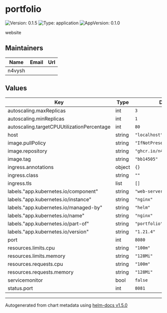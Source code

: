 # portfolio

![Version: 0.1.5](https://img.shields.io/badge/Version-0.1.5-informational?style=flat-square) ![Type: application](https://img.shields.io/badge/Type-application-informational?style=flat-square) ![AppVersion: 0.1.0](https://img.shields.io/badge/AppVersion-0.1.0-informational?style=flat-square)

website

## Maintainers

| Name | Email | Url |
| ---- | ------ | --- |
| n4vysh |  |  |

## Values

| Key | Type | Default | Description |
|-----|------|---------|-------------|
| autoscaling.maxReplicas | int | `3` |  |
| autoscaling.minReplicas | int | `1` |  |
| autoscaling.targetCPUUtilizationPercentage | int | `80` |  |
| host | string | `"localhost"` |  |
| image.pullPolicy | string | `"IfNotPresent"` |  |
| image.repository | string | `"ghcr.io/n4vysh/portfolio"` |  |
| image.tag | string | `"bb14505"` |  |
| ingress.annotations | object | `{}` |  |
| ingress.class | string | `""` |  |
| ingress.tls | list | `[]` |  |
| labels."app.kubernetes.io/component" | string | `"web-server"` |  |
| labels."app.kubernetes.io/instance" | string | `"nginx"` |  |
| labels."app.kubernetes.io/managed-by" | string | `"helm"` |  |
| labels."app.kubernetes.io/name" | string | `"nginx"` |  |
| labels."app.kubernetes.io/part-of" | string | `"portfolio"` |  |
| labels."app.kubernetes.io/version" | string | `"1.21.4"` |  |
| port | int | `8080` |  |
| resources.limits.cpu | string | `"100m"` |  |
| resources.limits.memory | string | `"128Mi"` |  |
| resources.requests.cpu | string | `"100m"` |  |
| resources.requests.memory | string | `"128Mi"` |  |
| servicemonitor | bool | `false` |  |
| status.port | int | `8081` |  |

----------------------------------------------
Autogenerated from chart metadata using [helm-docs v1.5.0](https://github.com/norwoodj/helm-docs/releases/v1.5.0)
